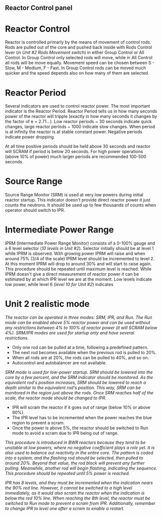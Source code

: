 ## Reactor Control panel

# Reactor Control

Reactor is controlled primarly by the means of movement of control rods. Rods are pulled out of the core and pushed back inside with Rods Control lever (*in Unit #2 Rods Movement switch*) in either Group Control or All Control. In Group Control only selected rods will move, while in All Control all rods will be move equally. Movement speed can be chosen between S - Slow, M - Medium, F - Fast. In Group Control rods can be moved much quicker and the speed depends also on how many of them are selected.

# Reactor Period

Several indicators are used to control reactor power. The most important indicator is the Reactor Period. Reactor Period tells us in how many seconds power of the reactor will tripple (exactly in how many seconds it changes by the factor of e = 2.71...). Low reactor periods ~ 30 seconds indicate quick changes, large reactor periods ~ 1000 indicate slow changes. When period is at infinity the reactor is at stable constant power. Negative periods indicate power dropping.

At all time positive periods should be held above 30 seconds and reactor will SCRAM if period is below 20 seconds. For high power operations (above 10% of power) much larger periods are recommended 100-500 seconds.

# Source Range

Source Range Monitor (SRM) is used at very low powers during initial reactor startup. This indicator doesn't provide direct reactor power it just counts the neutrons. It should be used up to few thousands of counts when operator should switch to IPR.

# Intermediate Power Range

IPRM (Intermediate Power Range Monitor) consists of a 0-100% gauge and a 6 level selector (*10 levels in Unit #2*). Selector initially should be at level 1 while IPRM is observed. With growing power IPRM will raise and when around 75% (3/4 of the scale) IPRM level should be incremented to level 2. At this moment IPRM will drop to around 30% and will start to raise again. This procedure should be repeated until maximum level is reached. While IPRM doesn't give a direct measurement of reactor power it can be estimated by at which IPR level we are at the moment. Low levels indicate low power, while level 6 (*level 10 for Unit #2*) indicates

# Unit 2 realistic mode

*The reactor can be operated in three modes: SRM, IPR, and Run. The Run mode can be enabled above 5% reactor power and can be used without any restrictions between 4% to 100% of reactor power (it will SCRAM below 4%). SRM/IPR modes are used for startup only and have several restrictions.*

- Only one rod can be pulled at a time, following a predefined pattern.
- The next rod becomes available when the previous rod is pulled to 20%.
- When all rods are at 20%, the rods can be pulled to 40%, and so on.
- Autocontrol and autobalancer are not available.

*SRM mode is used for low-power startup. SRM should be lowered into the core by a few percent, and the SRM indicator should be monitored. As the equivalent rod's position increases, SRM should be lowered to reach a depth similar to the equivalent rod's position. This way, SRM can be monitored in the region just above the rods. Once SRM reaches half of the scale, the reactor mode should be changed to IPR.*

- IPR will scram the reactor if it goes out of range (below 10% or above 90%).
- The IPR level has to be incremented when the power reaches the blue region to prevent a scram.
- Once the power is above 5%, the reactor should be switched to Run mode to avoid a scram due to IPR being out of range.

*This procedure is introduced in BWR reactors because they tend to be unstable at low powers, where no negative coefficient plays a role yet. It is also used to balance out reactivity in the entire core. The pattern is coded into a system, and the flashing rod should be selected, then pulled to around 20%. Beyond that value, the rod block will prevent any further pulling. Meanwhile, another rod will begin flashing, indicating the sequence. This procedure should be repeated until 5% power is reached.*

*IPR has 8 levels, and they must be incremented when the indication nears the 90% red line. However, it cannot be switched to a high level immediately, as it would also scram the reactor when the indication is below the red 10% line. When reaching the 8th level, the reactor must be switched to Run mode to prevent a scram from IPR. Additionally, remember to change IPR to level one after a scram to enable a restart.*
